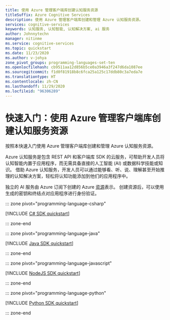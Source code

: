 ```yaml
---
title: 使用 Azure 管理客户端库创建认知服务资源
titleSuffix: Azure Cognitive Services
description: 使用 Azure 管理客户端库创建和管理 Azure 认知服务资源。
services: cognitive-services
keywords: 认知服务, 认知智能, 认知解决方案, ai 服务
author: Johnnytechn
manager: nitinme
ms.service: cognitive-services
ms.topic: quickstart
ms.date: 11/23/2020
ms.author: v-johya
zone_pivot_groups: programming-languages-set-ten
ms.openlocfilehash: cb9511aa12d856b5ce0a3946a3f247d6da1087ee
ms.sourcegitcommit: f1d0f81918b8c6fca25a125c17ddb80c3a7eda7e
ms.translationtype: HT
ms.contentlocale: zh-CN
ms.lasthandoff: 11/29/2020
ms.locfileid: "96306289"
---
```

# <a name="quickstart-create-a-cognitive-services-resource-using-the-azure-management-client-library"></a>快速入门：使用 Azure 管理客户端库创建认知服务资源

按照本快速入门使用 Azure 管理客户端库创建和管理 Azure 认知服务资源。

Azure 认知服务是包含 REST API 和客户端库 SDK 的云服务，可帮助开发人员将认知智能内置于应用程序，而无需具备直接的人工智能 (AI) 或数据科学技能或知识。 借助 Azure 认知服务，开发人员可以通过能够看、听、说、理解甚至开始推理的认知解决方案，轻松将认知功能添加到他们的应用程序中。

独立的 AI 服务由 Azure 订阅下创建的 Azure [资源](../azure-resource-manager/management/manage-resources-portal.md)表示。 创建资源后，可以使用生成的密钥和终结点对应用程序进行身份验证。

::: zone pivot="programming-language-csharp"

[!INCLUDE [C# SDK quickstart](includes/quickstarts/management-csharp.md)]

::: zone-end

::: zone pivot="programming-language-java"

[!INCLUDE [Java SDK quickstart](includes/quickstarts/management-java.md)]

::: zone-end

::: zone pivot="programming-language-javascript"

[!INCLUDE [NodeJS SDK quickstart](includes/quickstarts/management-node.md)]

::: zone-end

::: zone pivot="programming-language-python"

[!INCLUDE [Python SDK quickstart](includes/quickstarts/management-python.md)]

::: zone-end


